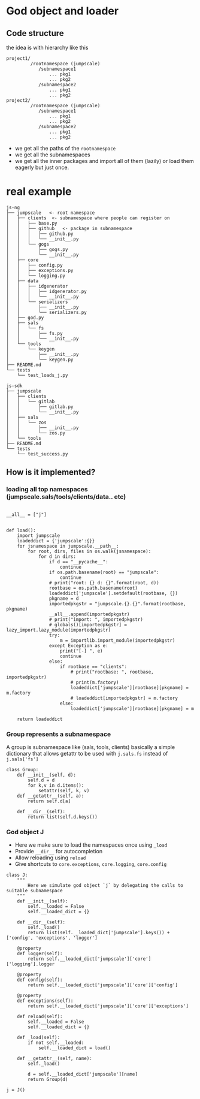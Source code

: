# God object and loader


## Code structure
the idea is with hierarchy like this
```
project1/
         /rootnamespace (jumpscale)
            /subnamespace1
                ... pkg1
                ... pkg2
            /subnamespace2
                ... pkg1
                ... pkg2
project2/
         /rootnamespace (jumpscale)
            /subnamespace1
                ... pkg1
                ... pkg2
            /subnamespace2
                ... pkg1
                ... pkg2
```
- we get all the paths of the `rootnamespace`
- we get all the subnamespaces
- we get all the inner packages and import all of them (lazily) or load them eagerly but just once.


# real example
```
js-ng
├── jumpscale   <- root namespace
│   ├── clients  <- subnamespace where people can register on
│   │   ├── base.py
│   │   ├── github   <- package in subnamespace
│   │   │   ├── github.py
│   │   │   └── __init__.py
│   │   └── gogs
│   │       ├── gogs.py
│   │       └── __init__.py
│   ├── core
│   │   ├── config.py
│   │   ├── exceptions.py
│   │   └── logging.py
│   ├── data
│   │   ├── idgenerator
│   │   │   ├── idgenerator.py
│   │   │   └── __init__.py
│   │   └── serializers
│   │       ├── __init__.py
│   │       └── serializers.py
│   ├── god.py
│   ├── sals
│   │   └── fs
│   │       ├── fs.py
│   │       └── __init__.py
│   └── tools
│       └── keygen
│           ├── __init__.py
│           └── keygen.py
├── README.md
└── tests
    └── test_loads_j.py
```

```
js-sdk
├── jumpscale
│   ├── clients
│   │   └── gitlab
│   │       ├── gitlab.py
│   │       └── __init__.py
│   ├── sals
│   │   └── zos
│   │       ├── __init__.py
│   │       └── zos.py
│   └── tools
├── README.md
└── tests
    └── test_success.py
```


## How is it implemented?



### loading all top namespaces (jumpscale.sals/tools/clients/data.. etc)
```python3

__all__ = ["j"]


def load():
    import jumpscale
    loadeddict = {'jumpscale':{}}
    for jsnamespace in jumpscale.__path__:
        for root, dirs, files in os.walk(jsnamespace):
            for d in dirs:
                if d == "__pycache__":
                    continue
                if os.path.basename(root) == "jumpscale":
                    continue
                # print("root: {} d: {}".format(root, d))
                rootbase = os.path.basename(root)
                loadeddict['jumpscale'].setdefault(rootbase, {})
                pkgname = d
                importedpkgstr = "jumpscale.{}.{}".format(rootbase, pkgname)
                __all__.append(importedpkgstr)
                # print("import: ", importedpkgstr)
                # globals()[importedpkgstr] = lazy_import.lazy_module(importedpkgstr)
                try:
                    m = importlib.import_module(importedpkgstr)
                except Exception as e:
                    print("[-] ", e)
                    continue
                else:
                    if rootbase == "clients":
                        # print("rootbase: ", rootbase, importedpkgstr)
                        # print(m.factory)
                        loadeddict['jumpscale'][rootbase][pkgname] = m.factory
                        # loadeddict[importedpkgstr] = m.factory
                    else:
                        loadeddict['jumpscale'][rootbase][pkgname] = m

    return loadeddict
```

### Group represents a subnamespace

A group is subnamespace like (sals, tools, clients) basically a simple dictionary that allows getattr to be used with `j.sals.fs` instead of `j.sals['fs']`
```python3
class Group:
    def __init__(self, d):
        self.d = d
        for k,v in d.items():
            setattr(self, k, v)
    def __getattr__(self, a):
        return self.d[a]
    
    def __dir__(self):
        return list(self.d.keys())

```

### God object J

- Here we make sure to load the namespaces once using `_load`
- Provide `__dir__` for autocompletion
- Allow reloading using `reload`
- Give shortcuts to `core.exceptions`, `core.logging`, `core.config`

```python3
class J:
    """
        Here we simulate god object `j` by delegating the calls to suitable subnamespace
    """
    def __init__(self):
        self.__loaded = False
        self.__loaded_dict = {}

    def __dir__(self):
        self._load()
        return list(self.__loaded_dict['jumpscale'].keys()) + ['config', 'exceptions', 'logger']

    @property
    def logger(self):
        return self.__loaded_dict['jumpscale']['core']['logging'].logger
    
    @property
    def config(self):
        return self.__loaded_dict['jumpscale']['core']['config']

    @property
    def exceptions(self):
        return self.__loaded_dict['jumpscale']['core']['exceptions']
    
    def reload(self):
        self.__loaded = False
        self.__loaded_dict = {}

    def _load(self):
        if not self.__loaded:
            self.__loaded_dict = load()

    def __getattr__(self, name):
        self._load()
        
        d = self.__loaded_dict['jumpscale'][name]
        return Group(d)
       
j = J()

```